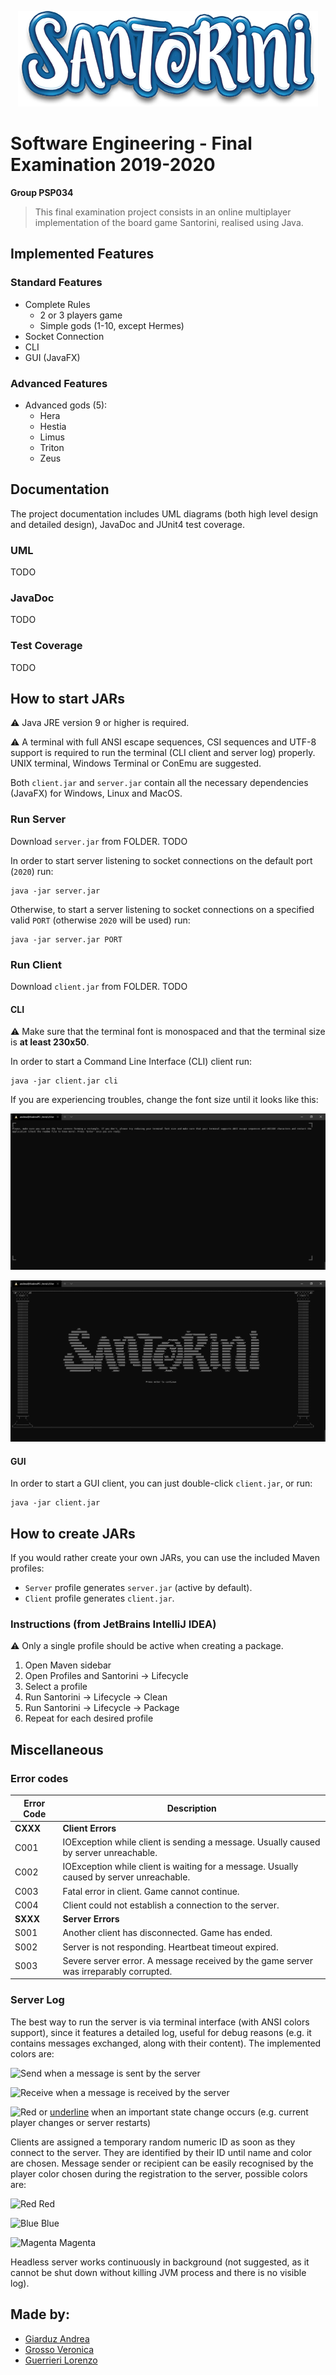<p align="center">
  <img src="/src/main/resources/images/santorini.jpg" />
</p>

# Software Engineering - Final Examination 2019-2020
**Group PSP034**

> This final examination project consists in an online multiplayer implementation of the board game Santorini, realised using Java.

## Implemented Features
### Standard Features
* Complete Rules
  * 2 or 3 players game
  * Simple gods (1-10, except Hermes)
* Socket Connection
* CLI
* GUI (JavaFX)

### Advanced Features
* Advanced gods (5):
  * Hera
  * Hestia
  * Limus
  * Triton
  * Zeus

## Documentation
The project documentation includes UML diagrams (both high level design and detailed design), JavaDoc and JUnit4 test coverage.

### UML
TODO

### JavaDoc
TODO

### Test Coverage
TODO

## How to start JARs
:warning: Java JRE version 9 or higher is required.

:warning: A terminal with full ANSI escape sequences, CSI sequences and UTF-8 support is required to run the terminal (CLI client and server log) properly. UNIX terminal, Windows Terminal or ConEmu are suggested.

Both `client.jar` and `server.jar` contain all the necessary dependencies (JavaFX) for Windows, Linux and MacOS.

### Run Server
Download `server.jar` from FOLDER. TODO

In order to start server listening to socket connections on the default port (`2020`)  run:
```
java -jar server.jar
```

Otherwise, to start a server listening to socket connections on a specified valid `PORT` (otherwise `2020` will be used) run:
```
java -jar server.jar PORT
```

### Run Client
Download `client.jar` from FOLDER. TODO

#### CLI
:warning: Make sure that the terminal font is monospaced and that the terminal size is **at least 230x50**.

In order to start a Command Line Interface (CLI) client run:
```
java -jar client.jar cli
```
If you are experiencing troubles, change the font size until it looks like this:

![Screen Test](/deliveries/cli_screentest.jpg)

![Title](/deliveries/cli_intro.jpg)

#### GUI
In order to start a GUI client, you can just double-click `client.jar`, or run:
```
java -jar client.jar
```

## How to create JARs
If you would rather create your own JARs, you can use the included Maven profiles:
* `Server` profile generates `server.jar` (active by default).
* `Client` profile generates `client.jar`.

### Instructions (from JetBrains IntelliJ IDEA)
:warning: Only a single profile should be active when creating a package.

1. Open Maven sidebar
1. Open Profiles and Santorini → Lifecycle
1. Select a profile
1. Run Santorini → Lifecycle → Clean
1. Run Santorini → Lifecycle → Package
1. Repeat for each desired profile

## Miscellaneous
### Error codes

Error Code | Description
---------- | -------------
**CXXX** | **Client Errors**
C001 | IOException while client is sending a message. Usually caused by server unreachable.
C002 | IOException while client is waiting for a message. Usually caused by server unreachable.
C003 | Fatal error in client. Game cannot continue.
C004 | Client could not establish a connection to the server.
**SXXX** | **Server Errors**
S001 | Another client has disconnected. Game has ended.
S002 | Server is not responding. Heartbeat timeout expired.
S003 | Severe server error. A message received by the game server was irreparably corrupted.

### Server Log
The best way to run the server is via terminal interface (with ANSI colors support), since it features a detailed log, useful for debug reasons (e.g. it contains messages exchanged, along with their content).
The implemented colors are:

![Send](https://via.placeholder.com/15/00ff00/000000?text=+) when a message is sent by the server

![Receive](https://via.placeholder.com/15/0000ff/000000?text=+) when a message is received by the server

![Red](https://via.placeholder.com/15/ff0000/000000?text=+) or <ins>underline</ins> when an important state change occurs (e.g. current player changes or server restarts)

Clients are assigned a temporary random numeric ID as soon as they connect to the server. They are identified by their ID until name and color are chosen.
Message sender or recipient can be easily recognised by the player color chosen during the registration to the server, possible colors are:

![Red](https://via.placeholder.com/15/ff0000/000000?text=+) Red

![Blue](https://via.placeholder.com/15/0000ff/000000?text=+) Blue

![Magenta](https://via.placeholder.com/15/ff00ff/000000?text=+) Magenta

Headless server works continuously in background (not suggested, as it cannot be shut down without killing JVM process and there is no visible log).



## Made by:
* [Giarduz Andrea](https://github.com/andrea-gi/)
* [Grosso Veronica](https://github.com/Veronica-gg/)
* [Guerrieri Lorenzo](https://github.com/Lorenzo-Guerrieri-98)
